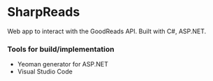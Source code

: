 # SharpReads

Web app to interact with the GoodReads API.  Built with C#, ASP.NET.

### Tools for build/implementation
- Yeoman generator for ASP.NET
- Visual Studio Code